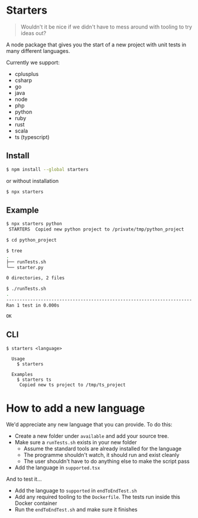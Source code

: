 # Starters

> Wouldn't it be nice if we didn't have to mess around with tooling to try ideas out?

A node package that gives you the start of a new project with unit tests in many different languages.

Currently we support:

- cplusplus
- csharp
- go
- java
- node
- php
- python
- ruby
- rust
- scala
- ts (typescript)

## Install

```bash
$ npm install --global starters
```

or without installation

```bash
$ npx starters
```

## Example

```bash
$ npx starters python
 STARTERS  Copied new python project to /private/tmp/python_project

$ cd python_project

$ tree
.
├── runTests.sh
└── starter.py

0 directories, 2 files

$ ./runTests.sh
.
----------------------------------------------------------------------
Ran 1 test in 0.000s

OK
```

## CLI

```
$ starters <language>

  Usage
    $ starters

  Examples
    $ starters ts
     Copied new ts project to /tmp/ts_project
```

# How to add a new language

We'd appreciate any new language that you can provide. To do this:

- Create a new folder under `available` and add your source tree.
- Make sure a `runTests.sh` exists in your new folder
  - Assume the standard tools are already installed for the language
  - The programme shouldn't watch, it should run and exist cleanly
  - The user shouldn't have to do anything else to make the script pass
- Add the language in `supported.tsx`

And to test it...

- Add the language to `supported` in `endToEndTest.sh`
- Add any required tooling to the `Dockerfile`. The tests run inside this Docker container
- Run the `endToEndTest.sh` and make sure it finishes
